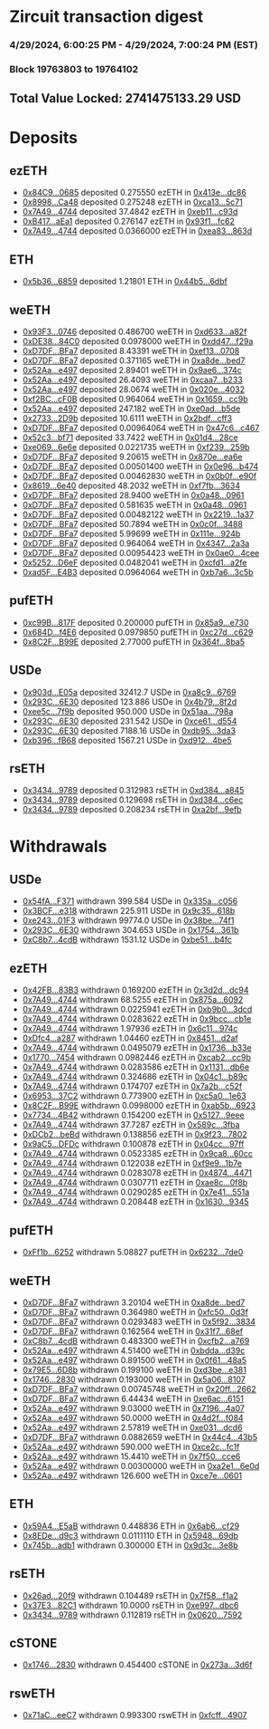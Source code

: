 # Zircuit transaction digest
### 4/29/2024, 6:00:25 PM - 4/29/2024, 7:00:24 PM (EST)
### Block 19763803 to 19764102

## Total Value Locked: 2741475133.29 USD

# Deposits
## ezETH
- [0x84C9...0685](https://etherscan.io/address/0x84C9F96Dd9Dd4626f405310e26CF54F46Cf90685) deposited 0.275550 ezETH in [0x413e...dc86](https://etherscan.io/tx/0x84C9F96Dd9Dd4626f405310e26CF54F46Cf90685)
- [0x8998...Ca48](https://etherscan.io/address/0x899839BC238D13B7e3DcC96c56256a26bddBCa48) deposited 0.275248 ezETH in [0xca13...5c71](https://etherscan.io/tx/0x899839BC238D13B7e3DcC96c56256a26bddBCa48)
- [0x7A49...4744](https://etherscan.io/address/0x7A493Be5c2ce014cD049Bf178a1ac0Db1B434744) deposited 37.4842 ezETH in [0xeb11...c93d](https://etherscan.io/tx/0x7A493Be5c2ce014cD049Bf178a1ac0Db1B434744)
- [0xB417...aEa1](https://etherscan.io/address/0xB417f9A0F52D36A9C18C4fE7C2Ef76766bA9aEa1) deposited 0.276147 ezETH in [0x93f1...fc62](https://etherscan.io/tx/0xB417f9A0F52D36A9C18C4fE7C2Ef76766bA9aEa1)
- [0x7A49...4744](https://etherscan.io/address/0x7A493Be5c2ce014cD049Bf178a1ac0Db1B434744) deposited 0.0366000 ezETH in [0xea83...863d](https://etherscan.io/tx/0x7A493Be5c2ce014cD049Bf178a1ac0Db1B434744)
## ETH
- [0x5b36...6859](https://etherscan.io/address/0x5b36fc8CCF927C136D48BF745DC991d3e0786859) deposited 1.21801 ETH in [0x44b5...6dbf](https://etherscan.io/tx/0x5b36fc8CCF927C136D48BF745DC991d3e0786859)
## weETH
- [0x93F3...0746](https://etherscan.io/address/0x93F3F612A525a59523e91CC5552F718DF9fc0746) deposited 0.486700 weETH in [0xd633...a82f](https://etherscan.io/tx/0x93F3F612A525a59523e91CC5552F718DF9fc0746)
- [0xDE38...84C0](https://etherscan.io/address/0xDE38e42B21963602b18f6a39723639C94bdA84C0) deposited 0.0978000 weETH in [0xdd47...f29a](https://etherscan.io/tx/0xDE38e42B21963602b18f6a39723639C94bdA84C0)
- [0xD7DF...BFa7](https://etherscan.io/address/0xD7DF7E085214743530afF339aFC420c7c720BFa7) deposited 8.43391 weETH in [0xef13...0708](https://etherscan.io/tx/0xD7DF7E085214743530afF339aFC420c7c720BFa7)
- [0xD7DF...BFa7](https://etherscan.io/address/0xD7DF7E085214743530afF339aFC420c7c720BFa7) deposited 0.371165 weETH in [0xa8de...bed7](https://etherscan.io/tx/0xD7DF7E085214743530afF339aFC420c7c720BFa7)
- [0x52Aa...e497](https://etherscan.io/address/0x52Aa899454998Be5b000Ad077a46Bbe360F4e497) deposited 2.89401 weETH in [0x9ae6...374c](https://etherscan.io/tx/0x52Aa899454998Be5b000Ad077a46Bbe360F4e497)
- [0x52Aa...e497](https://etherscan.io/address/0x52Aa899454998Be5b000Ad077a46Bbe360F4e497) deposited 26.4093 weETH in [0xcaa7...b233](https://etherscan.io/tx/0x52Aa899454998Be5b000Ad077a46Bbe360F4e497)
- [0x52Aa...e497](https://etherscan.io/address/0x52Aa899454998Be5b000Ad077a46Bbe360F4e497) deposited 28.0674 weETH in [0x020e...4032](https://etherscan.io/tx/0x52Aa899454998Be5b000Ad077a46Bbe360F4e497)
- [0xf2BC...cF0B](https://etherscan.io/address/0xf2BCF220854d3a72e8bDCc8a0219A15d743dcF0B) deposited 0.964064 weETH in [0x1659...cc9b](https://etherscan.io/tx/0xf2BCF220854d3a72e8bDCc8a0219A15d743dcF0B)
- [0x52Aa...e497](https://etherscan.io/address/0x52Aa899454998Be5b000Ad077a46Bbe360F4e497) deposited 247.182 weETH in [0xe0ad...b5de](https://etherscan.io/tx/0x52Aa899454998Be5b000Ad077a46Bbe360F4e497)
- [0x2733...2D9b](https://etherscan.io/address/0x2733A08E54a7BAC5155b66a718B626DC76722D9b) deposited 10.6111 weETH in [0x2bdf...cff3](https://etherscan.io/tx/0x2733A08E54a7BAC5155b66a718B626DC76722D9b)
- [0xD7DF...BFa7](https://etherscan.io/address/0xD7DF7E085214743530afF339aFC420c7c720BFa7) deposited 0.00964064 weETH in [0x47c6...c467](https://etherscan.io/tx/0xD7DF7E085214743530afF339aFC420c7c720BFa7)
- [0x52c3...bf71](https://etherscan.io/address/0x52c346D8E6c282D52F08133A0AD2299c4f2abf71) deposited 33.7422 weETH in [0x01d4...28ce](https://etherscan.io/tx/0x52c346D8E6c282D52F08133A0AD2299c4f2abf71)
- [0xe069...6e6e](https://etherscan.io/address/0xe069260Bd30b55e74fa5146b599292715b216e6e) deposited 0.0221735 weETH in [0xf239...259b](https://etherscan.io/tx/0xe069260Bd30b55e74fa5146b599292715b216e6e)
- [0xD7DF...BFa7](https://etherscan.io/address/0xD7DF7E085214743530afF339aFC420c7c720BFa7) deposited 9.20615 weETH in [0x870e...ea6e](https://etherscan.io/tx/0xD7DF7E085214743530afF339aFC420c7c720BFa7)
- [0xD7DF...BFa7](https://etherscan.io/address/0xD7DF7E085214743530afF339aFC420c7c720BFa7) deposited 0.00501400 weETH in [0x0e96...b474](https://etherscan.io/tx/0xD7DF7E085214743530afF339aFC420c7c720BFa7)
- [0xD7DF...BFa7](https://etherscan.io/address/0xD7DF7E085214743530afF339aFC420c7c720BFa7) deposited 0.00462830 weETH in [0x0b0f...e90f](https://etherscan.io/tx/0xD7DF7E085214743530afF339aFC420c7c720BFa7)
- [0x8619...6e40](https://etherscan.io/address/0x861982903636a22E8c9939E511D3689Aa9926e40) deposited 48.2032 weETH in [0xf7fb...3634](https://etherscan.io/tx/0x861982903636a22E8c9939E511D3689Aa9926e40)
- [0xD7DF...BFa7](https://etherscan.io/address/0xD7DF7E085214743530afF339aFC420c7c720BFa7) deposited 28.9400 weETH in [0x0a48...0961](https://etherscan.io/tx/0xD7DF7E085214743530afF339aFC420c7c720BFa7)
- [0xD7DF...BFa7](https://etherscan.io/address/0xD7DF7E085214743530afF339aFC420c7c720BFa7) deposited 0.581635 weETH in [0x0a48...0961](https://etherscan.io/tx/0xD7DF7E085214743530afF339aFC420c7c720BFa7)
- [0xD7DF...BFa7](https://etherscan.io/address/0xD7DF7E085214743530afF339aFC420c7c720BFa7) deposited 0.00482122 weETH in [0x2219...1a37](https://etherscan.io/tx/0xD7DF7E085214743530afF339aFC420c7c720BFa7)
- [0xD7DF...BFa7](https://etherscan.io/address/0xD7DF7E085214743530afF339aFC420c7c720BFa7) deposited 50.7894 weETH in [0x0c0f...3488](https://etherscan.io/tx/0xD7DF7E085214743530afF339aFC420c7c720BFa7)
- [0xD7DF...BFa7](https://etherscan.io/address/0xD7DF7E085214743530afF339aFC420c7c720BFa7) deposited 5.99699 weETH in [0x111e...924b](https://etherscan.io/tx/0xD7DF7E085214743530afF339aFC420c7c720BFa7)
- [0xD7DF...BFa7](https://etherscan.io/address/0xD7DF7E085214743530afF339aFC420c7c720BFa7) deposited 0.964064 weETH in [0x4347...2a3a](https://etherscan.io/tx/0xD7DF7E085214743530afF339aFC420c7c720BFa7)
- [0xD7DF...BFa7](https://etherscan.io/address/0xD7DF7E085214743530afF339aFC420c7c720BFa7) deposited 0.00954423 weETH in [0x0ae0...4cee](https://etherscan.io/tx/0xD7DF7E085214743530afF339aFC420c7c720BFa7)
- [0x5252...D6eF](https://etherscan.io/address/0x5252521A9b416D9569a765a230507CBCbB94D6eF) deposited 0.0482041 weETH in [0xcfd1...a2fe](https://etherscan.io/tx/0x5252521A9b416D9569a765a230507CBCbB94D6eF)
- [0xad5F...E4B3](https://etherscan.io/address/0xad5Fe2c49Fa171d23064b09379FaCd1E0586E4B3) deposited 0.0964064 weETH in [0xb7a6...3c5b](https://etherscan.io/tx/0xad5Fe2c49Fa171d23064b09379FaCd1E0586E4B3)
## pufETH
- [0xc99B...817F](https://etherscan.io/address/0xc99Bcab0dAAF45F86ef8787c6577eE9d973B817F) deposited 0.200000 pufETH in [0x85a9...e730](https://etherscan.io/tx/0xc99Bcab0dAAF45F86ef8787c6577eE9d973B817F)
- [0x684D...f4E6](https://etherscan.io/address/0x684D7d2279D53EFb63DC8a269F3F1CF27472f4E6) deposited 0.0979850 pufETH in [0xc27d...c629](https://etherscan.io/tx/0x684D7d2279D53EFb63DC8a269F3F1CF27472f4E6)
- [0x8C2F...B99E](https://etherscan.io/address/0x8C2F9E6686c6245c80CA948fd196226b900DB99E) deposited 2.77000 pufETH in [0x364f...8ba5](https://etherscan.io/tx/0x8C2F9E6686c6245c80CA948fd196226b900DB99E)
## USDe
- [0x903d...E05a](https://etherscan.io/address/0x903db2514AA8cF01dC742d5a8e3A67E3F68DE05a) deposited 32412.7 USDe in [0xa8c9...6769](https://etherscan.io/tx/0x903db2514AA8cF01dC742d5a8e3A67E3F68DE05a)
- [0x293C...6E30](https://etherscan.io/address/0x293C6937D8D82e05B01335F7B33FBA0c8e256E30) deposited 123.886 USDe in [0x4b79...8f2d](https://etherscan.io/tx/0x293C6937D8D82e05B01335F7B33FBA0c8e256E30)
- [0xee5c...7f9b](https://etherscan.io/address/0xee5c6702FD42a73C400fF3efE040d80777407f9b) deposited 950.000 USDe in [0x51aa...798a](https://etherscan.io/tx/0xee5c6702FD42a73C400fF3efE040d80777407f9b)
- [0x293C...6E30](https://etherscan.io/address/0x293C6937D8D82e05B01335F7B33FBA0c8e256E30) deposited 231.542 USDe in [0xce61...d554](https://etherscan.io/tx/0x293C6937D8D82e05B01335F7B33FBA0c8e256E30)
- [0x293C...6E30](https://etherscan.io/address/0x293C6937D8D82e05B01335F7B33FBA0c8e256E30) deposited 7188.16 USDe in [0xdb95...3da3](https://etherscan.io/tx/0x293C6937D8D82e05B01335F7B33FBA0c8e256E30)
- [0xb396...fB68](https://etherscan.io/address/0xb39682FcCa63c5513cb70772AbC3bba4B4fafB68) deposited 1567.21 USDe in [0xd912...4be5](https://etherscan.io/tx/0xb39682FcCa63c5513cb70772AbC3bba4B4fafB68)
## rsETH
- [0x3434...9789](https://etherscan.io/address/0x34349c5569e7B846c3558961552D2202760A9789) deposited 0.312983 rsETH in [0xd384...a845](https://etherscan.io/tx/0x34349c5569e7B846c3558961552D2202760A9789)
- [0x3434...9789](https://etherscan.io/address/0x34349c5569e7B846c3558961552D2202760A9789) deposited 0.129698 rsETH in [0xd384...c6ec](https://etherscan.io/tx/0x34349c5569e7B846c3558961552D2202760A9789)
- [0x3434...9789](https://etherscan.io/address/0x34349c5569e7B846c3558961552D2202760A9789) deposited 0.208234 rsETH in [0xa2bf...9efb](https://etherscan.io/tx/0x34349c5569e7B846c3558961552D2202760A9789)
# Withdrawals
## USDe
- [0x54fA...F371](https://etherscan.io/address/0x54fAbe438e61eBdf569fCa1351519C7F9F56F371) withdrawn 399.584 USDe in [0x335a...c056](https://etherscan.io/tx/0x54fAbe438e61eBdf569fCa1351519C7F9F56F371)
- [0x3BCF...e318](https://etherscan.io/address/0x3BCF845cDBdb319E267D74D6158Ed32baAf9e318) withdrawn 225.911 USDe in [0x9c35...618b](https://etherscan.io/tx/0x3BCF845cDBdb319E267D74D6158Ed32baAf9e318)
- [0xe243...01F3](https://etherscan.io/address/0xe24301F49936C8df324E855A1428a79C8a0701F3) withdrawn 99774.0 USDe in [0x38be...74f1](https://etherscan.io/tx/0xe24301F49936C8df324E855A1428a79C8a0701F3)
- [0x293C...6E30](https://etherscan.io/address/0x293C6937D8D82e05B01335F7B33FBA0c8e256E30) withdrawn 304.653 USDe in [0x1754...361b](https://etherscan.io/tx/0x293C6937D8D82e05B01335F7B33FBA0c8e256E30)
- [0xC8b7...4cdB](https://etherscan.io/address/0xC8b7b80394B6aC6Ab03f442Bf0Fe040B4d4F4cdB) withdrawn 1531.12 USDe in [0xbe51...b4fc](https://etherscan.io/tx/0xC8b7b80394B6aC6Ab03f442Bf0Fe040B4d4F4cdB)
## ezETH
- [0x42FB...83B3](https://etherscan.io/address/0x42FBACBE5c1F1043e9f6e139172b47b1A58183B3) withdrawn 0.169200 ezETH in [0x3d2d...dc94](https://etherscan.io/tx/0x42FBACBE5c1F1043e9f6e139172b47b1A58183B3)
- [0x7A49...4744](https://etherscan.io/address/0x7A493Be5c2ce014cD049Bf178a1ac0Db1B434744) withdrawn 68.5255 ezETH in [0x875a...6092](https://etherscan.io/tx/0x7A493Be5c2ce014cD049Bf178a1ac0Db1B434744)
- [0x7A49...4744](https://etherscan.io/address/0x7A493Be5c2ce014cD049Bf178a1ac0Db1B434744) withdrawn 0.0225941 ezETH in [0xb9b0...3dcd](https://etherscan.io/tx/0x7A493Be5c2ce014cD049Bf178a1ac0Db1B434744)
- [0x7A49...4744](https://etherscan.io/address/0x7A493Be5c2ce014cD049Bf178a1ac0Db1B434744) withdrawn 0.0283622 ezETH in [0x9bcc...cb1e](https://etherscan.io/tx/0x7A493Be5c2ce014cD049Bf178a1ac0Db1B434744)
- [0x7A49...4744](https://etherscan.io/address/0x7A493Be5c2ce014cD049Bf178a1ac0Db1B434744) withdrawn 1.97936 ezETH in [0x6c11...974c](https://etherscan.io/tx/0x7A493Be5c2ce014cD049Bf178a1ac0Db1B434744)
- [0xDfc4...a287](https://etherscan.io/address/0xDfc487FC764001a5b843E555ca20197C5794a287) withdrawn 1.04460 ezETH in [0x8451...d2af](https://etherscan.io/tx/0xDfc487FC764001a5b843E555ca20197C5794a287)
- [0x7A49...4744](https://etherscan.io/address/0x7A493Be5c2ce014cD049Bf178a1ac0Db1B434744) withdrawn 0.0495079 ezETH in [0x1736...b33e](https://etherscan.io/tx/0x7A493Be5c2ce014cD049Bf178a1ac0Db1B434744)
- [0x1770...7454](https://etherscan.io/address/0x1770C692db5F54A642F7f0b96541e92F37fd7454) withdrawn 0.0982446 ezETH in [0xcab2...cc9b](https://etherscan.io/tx/0x1770C692db5F54A642F7f0b96541e92F37fd7454)
- [0x7A49...4744](https://etherscan.io/address/0x7A493Be5c2ce014cD049Bf178a1ac0Db1B434744) withdrawn 0.0283586 ezETH in [0x1131...db6e](https://etherscan.io/tx/0x7A493Be5c2ce014cD049Bf178a1ac0Db1B434744)
- [0x7A49...4744](https://etherscan.io/address/0x7A493Be5c2ce014cD049Bf178a1ac0Db1B434744) withdrawn 0.324686 ezETH in [0x04c1...b89c](https://etherscan.io/tx/0x7A493Be5c2ce014cD049Bf178a1ac0Db1B434744)
- [0x7A49...4744](https://etherscan.io/address/0x7A493Be5c2ce014cD049Bf178a1ac0Db1B434744) withdrawn 0.174707 ezETH in [0x7a2b...c52f](https://etherscan.io/tx/0x7A493Be5c2ce014cD049Bf178a1ac0Db1B434744)
- [0x6953...37C2](https://etherscan.io/address/0x6953358517E9a5cc92274D1DD746A470654D37C2) withdrawn 0.773900 ezETH in [0xc5a0...1e63](https://etherscan.io/tx/0x6953358517E9a5cc92274D1DD746A470654D37C2)
- [0x8C2F...B99E](https://etherscan.io/address/0x8C2F9E6686c6245c80CA948fd196226b900DB99E) withdrawn 0.0998000 ezETH in [0xab5b...6923](https://etherscan.io/tx/0x8C2F9E6686c6245c80CA948fd196226b900DB99E)
- [0x7734...4B42](https://etherscan.io/address/0x77346DD10C0483344711b528736Eb38d794a4B42) withdrawn 0.154200 ezETH in [0x5127...9eee](https://etherscan.io/tx/0x77346DD10C0483344711b528736Eb38d794a4B42)
- [0x7A49...4744](https://etherscan.io/address/0x7A493Be5c2ce014cD049Bf178a1ac0Db1B434744) withdrawn 37.7287 ezETH in [0x589c...3fba](https://etherscan.io/tx/0x7A493Be5c2ce014cD049Bf178a1ac0Db1B434744)
- [0xDCb2...beBd](https://etherscan.io/address/0xDCb2362E6628b24A2554dD48b4D761353186beBd) withdrawn 0.138856 ezETH in [0x9f23...7802](https://etherscan.io/tx/0xDCb2362E6628b24A2554dD48b4D761353186beBd)
- [0x9aC5...DFDc](https://etherscan.io/address/0x9aC530757795d1cF6fA579FCD4Ab94c3f9dBDFDc) withdrawn 0.100878 ezETH in [0x04cc...97ff](https://etherscan.io/tx/0x9aC530757795d1cF6fA579FCD4Ab94c3f9dBDFDc)
- [0x7A49...4744](https://etherscan.io/address/0x7A493Be5c2ce014cD049Bf178a1ac0Db1B434744) withdrawn 0.0523385 ezETH in [0x9ca8...60cc](https://etherscan.io/tx/0x7A493Be5c2ce014cD049Bf178a1ac0Db1B434744)
- [0x7A49...4744](https://etherscan.io/address/0x7A493Be5c2ce014cD049Bf178a1ac0Db1B434744) withdrawn 0.122038 ezETH in [0xf9e9...1b7e](https://etherscan.io/tx/0x7A493Be5c2ce014cD049Bf178a1ac0Db1B434744)
- [0x7A49...4744](https://etherscan.io/address/0x7A493Be5c2ce014cD049Bf178a1ac0Db1B434744) withdrawn 0.0283078 ezETH in [0x4874...4471](https://etherscan.io/tx/0x7A493Be5c2ce014cD049Bf178a1ac0Db1B434744)
- [0x7A49...4744](https://etherscan.io/address/0x7A493Be5c2ce014cD049Bf178a1ac0Db1B434744) withdrawn 0.0307711 ezETH in [0xae8c...0f8b](https://etherscan.io/tx/0x7A493Be5c2ce014cD049Bf178a1ac0Db1B434744)
- [0x7A49...4744](https://etherscan.io/address/0x7A493Be5c2ce014cD049Bf178a1ac0Db1B434744) withdrawn 0.0290285 ezETH in [0x7e41...551a](https://etherscan.io/tx/0x7A493Be5c2ce014cD049Bf178a1ac0Db1B434744)
- [0x7A49...4744](https://etherscan.io/address/0x7A493Be5c2ce014cD049Bf178a1ac0Db1B434744) withdrawn 0.208448 ezETH in [0x1630...9345](https://etherscan.io/tx/0x7A493Be5c2ce014cD049Bf178a1ac0Db1B434744)
## pufETH
- [0xFf1b...6252](https://etherscan.io/address/0xFf1b6800830d38f7F792482febaf95b8613b6252) withdrawn 5.08827 pufETH in [0x6232...7de0](https://etherscan.io/tx/0xFf1b6800830d38f7F792482febaf95b8613b6252)
## weETH
- [0xD7DF...BFa7](https://etherscan.io/address/0xD7DF7E085214743530afF339aFC420c7c720BFa7) withdrawn 3.20104 weETH in [0xa8de...bed7](https://etherscan.io/tx/0xD7DF7E085214743530afF339aFC420c7c720BFa7)
- [0xD7DF...BFa7](https://etherscan.io/address/0xD7DF7E085214743530afF339aFC420c7c720BFa7) withdrawn 0.364980 weETH in [0xfc50...0d3f](https://etherscan.io/tx/0xD7DF7E085214743530afF339aFC420c7c720BFa7)
- [0xD7DF...BFa7](https://etherscan.io/address/0xD7DF7E085214743530afF339aFC420c7c720BFa7) withdrawn 0.0293483 weETH in [0x5f92...3834](https://etherscan.io/tx/0xD7DF7E085214743530afF339aFC420c7c720BFa7)
- [0xD7DF...BFa7](https://etherscan.io/address/0xD7DF7E085214743530afF339aFC420c7c720BFa7) withdrawn 0.162564 weETH in [0x31f7...68ef](https://etherscan.io/tx/0xD7DF7E085214743530afF339aFC420c7c720BFa7)
- [0xC8b7...4cdB](https://etherscan.io/address/0xC8b7b80394B6aC6Ab03f442Bf0Fe040B4d4F4cdB) withdrawn 0.483300 weETH in [0xcfb2...a769](https://etherscan.io/tx/0xC8b7b80394B6aC6Ab03f442Bf0Fe040B4d4F4cdB)
- [0x52Aa...e497](https://etherscan.io/address/0x52Aa899454998Be5b000Ad077a46Bbe360F4e497) withdrawn 4.51400 weETH in [0xbdda...d39c](https://etherscan.io/tx/0x52Aa899454998Be5b000Ad077a46Bbe360F4e497)
- [0x52Aa...e497](https://etherscan.io/address/0x52Aa899454998Be5b000Ad077a46Bbe360F4e497) withdrawn 0.891500 weETH in [0x0f61...48a5](https://etherscan.io/tx/0x52Aa899454998Be5b000Ad077a46Bbe360F4e497)
- [0x79E5...6D8b](https://etherscan.io/address/0x79E5d8f9b47ee65FcB23f62607fc24EEa00C6D8b) withdrawn 0.199100 weETH in [0xd3be...e381](https://etherscan.io/tx/0x79E5d8f9b47ee65FcB23f62607fc24EEa00C6D8b)
- [0x1746...2830](https://etherscan.io/address/0x1746A571C40C3cff65eF50fFdC83153e18b42830) withdrawn 0.193000 weETH in [0x5a06...8107](https://etherscan.io/tx/0x1746A571C40C3cff65eF50fFdC83153e18b42830)
- [0xD7DF...BFa7](https://etherscan.io/address/0xD7DF7E085214743530afF339aFC420c7c720BFa7) withdrawn 0.00745748 weETH in [0x20ff...2662](https://etherscan.io/tx/0xD7DF7E085214743530afF339aFC420c7c720BFa7)
- [0xD7DF...BFa7](https://etherscan.io/address/0xD7DF7E085214743530afF339aFC420c7c720BFa7) withdrawn 6.44434 weETH in [0xe6ac...6151](https://etherscan.io/tx/0xD7DF7E085214743530afF339aFC420c7c720BFa7)
- [0x52Aa...e497](https://etherscan.io/address/0x52Aa899454998Be5b000Ad077a46Bbe360F4e497) withdrawn 9.03000 weETH in [0x7196...4a07](https://etherscan.io/tx/0x52Aa899454998Be5b000Ad077a46Bbe360F4e497)
- [0x52Aa...e497](https://etherscan.io/address/0x52Aa899454998Be5b000Ad077a46Bbe360F4e497) withdrawn 50.0000 weETH in [0x4d2f...f084](https://etherscan.io/tx/0x52Aa899454998Be5b000Ad077a46Bbe360F4e497)
- [0x52Aa...e497](https://etherscan.io/address/0x52Aa899454998Be5b000Ad077a46Bbe360F4e497) withdrawn 2.57819 weETH in [0xe031...dcd6](https://etherscan.io/tx/0x52Aa899454998Be5b000Ad077a46Bbe360F4e497)
- [0xD7DF...BFa7](https://etherscan.io/address/0xD7DF7E085214743530afF339aFC420c7c720BFa7) withdrawn 0.0882659 weETH in [0x44c4...43b5](https://etherscan.io/tx/0xD7DF7E085214743530afF339aFC420c7c720BFa7)
- [0x52Aa...e497](https://etherscan.io/address/0x52Aa899454998Be5b000Ad077a46Bbe360F4e497) withdrawn 590.000 weETH in [0xce2c...fc1f](https://etherscan.io/tx/0x52Aa899454998Be5b000Ad077a46Bbe360F4e497)
- [0x52Aa...e497](https://etherscan.io/address/0x52Aa899454998Be5b000Ad077a46Bbe360F4e497) withdrawn 15.4410 weETH in [0x7f50...cce6](https://etherscan.io/tx/0x52Aa899454998Be5b000Ad077a46Bbe360F4e497)
- [0x52Aa...e497](https://etherscan.io/address/0x52Aa899454998Be5b000Ad077a46Bbe360F4e497) withdrawn 0.00300000 weETH in [0xa2e1...6e0d](https://etherscan.io/tx/0x52Aa899454998Be5b000Ad077a46Bbe360F4e497)
- [0x52Aa...e497](https://etherscan.io/address/0x52Aa899454998Be5b000Ad077a46Bbe360F4e497) withdrawn 126.600 weETH in [0xce7e...0601](https://etherscan.io/tx/0x52Aa899454998Be5b000Ad077a46Bbe360F4e497)
## ETH
- [0x59A4...E5aB](https://etherscan.io/address/0x59A4097626d038Ba608001b69BF36C051c47E5aB) withdrawn 0.448836 ETH in [0x6ab6...cf29](https://etherscan.io/tx/0x59A4097626d038Ba608001b69BF36C051c47E5aB)
- [0x8EDe...d9c3](https://etherscan.io/address/0x8EDe0dA4bA425fF2d08216979642287B6576d9c3) withdrawn 0.0111110 ETH in [0x5948...69db](https://etherscan.io/tx/0x8EDe0dA4bA425fF2d08216979642287B6576d9c3)
- [0x745b...adb1](https://etherscan.io/address/0x745b9A68e2240de3a88F3cf2861f0Cd5C784adb1) withdrawn 0.300000 ETH in [0x9d3c...3e8b](https://etherscan.io/tx/0x745b9A68e2240de3a88F3cf2861f0Cd5C784adb1)
## rsETH
- [0x26ad...20f9](https://etherscan.io/address/0x26add5D612bd212f2E8F595b773C0bbeeF1c20f9) withdrawn 0.104489 rsETH in [0x7f58...f1a2](https://etherscan.io/tx/0x26add5D612bd212f2E8F595b773C0bbeeF1c20f9)
- [0x37E3...82C1](https://etherscan.io/address/0x37E3dd9A9EfEe8aeAC5942Da25844c75eB4282C1) withdrawn 10.0000 rsETH in [0xe997...dbc6](https://etherscan.io/tx/0x37E3dd9A9EfEe8aeAC5942Da25844c75eB4282C1)
- [0x3434...9789](https://etherscan.io/address/0x34349c5569e7B846c3558961552D2202760A9789) withdrawn 0.112819 rsETH in [0x0620...7592](https://etherscan.io/tx/0x34349c5569e7B846c3558961552D2202760A9789)
## cSTONE
- [0x1746...2830](https://etherscan.io/address/0x1746A571C40C3cff65eF50fFdC83153e18b42830) withdrawn 0.454400 cSTONE in [0x273a...3d6f](https://etherscan.io/tx/0x1746A571C40C3cff65eF50fFdC83153e18b42830)
## rswETH
- [0x71aC...eeC7](https://etherscan.io/address/0x71aC47af82edAd5448D1912E7E3D30bfA19DeeC7) withdrawn 0.993300 rswETH in [0xfcff...4907](https://etherscan.io/tx/0x71aC47af82edAd5448D1912E7E3D30bfA19DeeC7)
